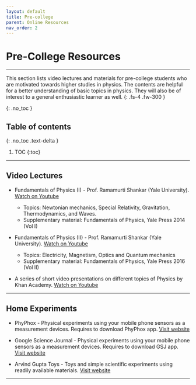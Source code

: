 ```yaml
---
layout: default
title: Pre-college
parent: Online Resources
nav_order: 2
---
```

# Pre-College Resources
---
This section lists video lectures and materials for pre-college students who are motivated towards higher studies in physics. The contents are helpful for a better understanding of basic topics in physics. They will also be of  interest to a general enthusiastic learner as well.
{: .fs-4 .fw-300 }

{: .no_toc }

## Table of contents
{: .no_toc .text-delta }

1. TOC
{:toc}

---

## Video Lectures

- Fundamentals of Physics (I) - Prof. Ramamurti Shankar (Yale University).
[Watch on Youtube](https://www.youtube.com/playlist?list=PLFE3074A4CB751B2B)
  - Topics: Newtonian mechanics, Special Relativity, Gravitation, Thermodynamics, and Waves.
  - Supplementary material: Fundamentals of Physics, Yale Press 2014 (Vol I)

- Fundamentals of Physics (II) - Prof. Ramamurti Shankar (Yale University).
[Watch on Youtube](https://www.youtube.com/playlist?list=PLD07B2225BB40E582)
  - Topics: Electricity, Magnetism, Optics and Quantum mechanics
  - Supplementary material: Fundamentals of Physics, Yale Press 2016 (Vol II)

- A series of short video presentations on different topics of Physics by Khan Academy.
[Watch on Youtube](https://www.youtube.com/playlist?list=PLAD5B880806EBE0A4)

---

## Home Experiments

- PhyPhox - Physical experiments using your mobile phone sensors as a measurement devices. Requires to download PhyPhox app.
[Visit website](https://phyphox.org/)

- Google Science Journal - Physical experiments using your mobile phone sensors as a measurement devices. Requires to download GSJ app.
[Visit website](https://sciencejournal.withgoogle.com/experiments/)

- Arvind Gupta Toys - Toys and simple scientific experiments using readily available materials.
[Visit website](http://www.arvindguptatoys.com/toys.html)

---
